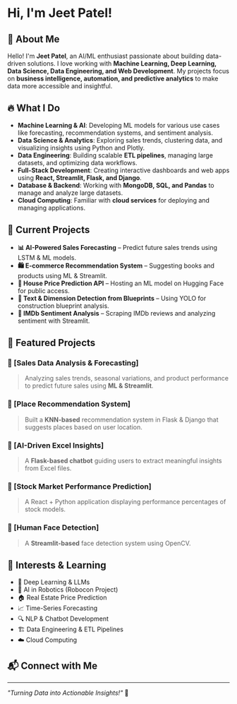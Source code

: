 # Hi, I'm Jeet Patel! 

## 🚀 About Me
Hello! I'm **Jeet Patel**, an AI/ML enthusiast passionate about building data-driven solutions. I love working with **Machine Learning, Deep Learning, Data Science, Data Engineering, and Web Development**. My projects focus on **business intelligence, automation, and predictive analytics** to make data more accessible and insightful.

## 🔥 What I Do
- **Machine Learning & AI**: Developing ML models for various use cases like forecasting, recommendation systems, and sentiment analysis.
- **Data Science & Analytics**: Exploring sales trends, clustering data, and visualizing insights using Python and Plotly.
- **Data Engineering**: Building scalable **ETL pipelines**, managing large datasets, and optimizing data workflows.
- **Full-Stack Development**: Creating interactive dashboards and web apps using **React, Streamlit, Flask, and Django**.
- **Database & Backend**: Working with **MongoDB, SQL, and Pandas** to manage and analyze large datasets.
- **Cloud Computing**: Familiar with **cloud services** for deploying and managing applications.

## 🚧 Current Projects
- **📊 AI-Powered Sales Forecasting** – Predict future sales trends using LSTM & ML models.
- **🛍️ E-commerce Recommendation System** – Suggesting books and products using ML & Streamlit.
- **🏡 House Price Prediction API** – Hosting an ML model on Hugging Face for public access.
- **📜 Text & Dimension Detection from Blueprints** – Using YOLO for construction blueprint analysis.
- **🎥 IMDb Sentiment Analysis** – Scraping IMDb reviews and analyzing sentiment with Streamlit.

## 🌟 Featured Projects
### 📌 [Sales Data Analysis & Forecasting]
> Analyzing sales trends, seasonal variations, and product performance to predict future sales using **ML & Streamlit**.

### 📌 [Place Recommendation System]
> Built a **KNN-based** recommendation system in Flask & Django that suggests places based on user location.

### 📌 [AI-Driven Excel Insights]
> A **Flask-based chatbot** guiding users to extract meaningful insights from Excel files.

### 📌 [Stock Market Performance Prediction]
> A React + Python application displaying performance percentages of stock models.

### 📌 [Human Face Detection]
> A **Streamlit-based** face detection system using OpenCV.

## 🌱 Interests & Learning
- 🧠 Deep Learning & LLMs
- 📡 AI in Robotics (Robocon Project)
- 🏠 Real Estate Price Prediction
- 📈 Time-Series Forecasting
- 🔍 NLP & Chatbot Development
- 🏗️ Data Engineering & ETL Pipelines
- ☁️ Cloud Computing

## 📬 Connect with Me 

---
_"Turning Data into Actionable Insights!"_ 🚀

